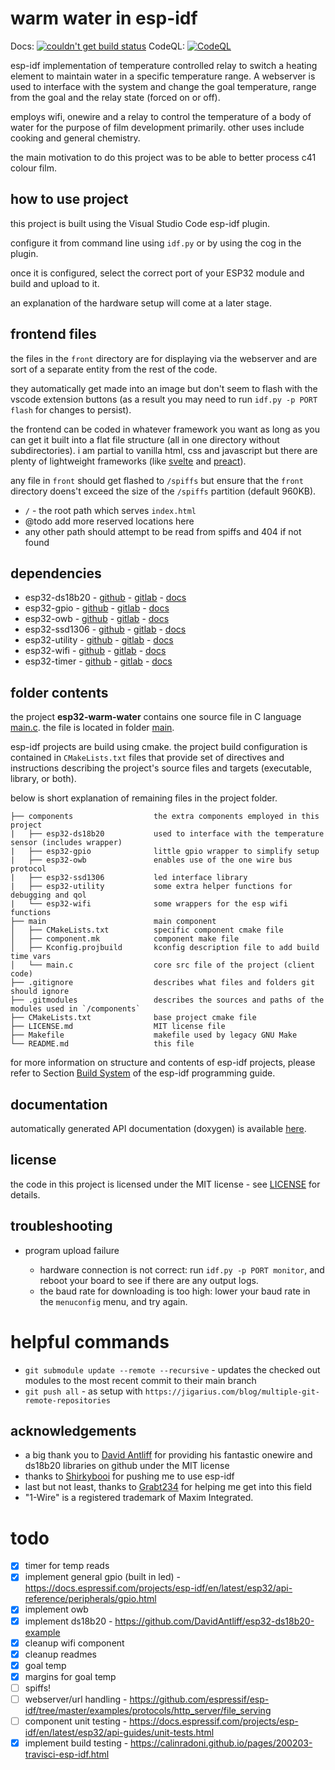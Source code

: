 # warm water in esp-idf
Docs: [![couldn't get build status](https://api.travis-ci.com/wolffshots/esp32-warm-water.svg?branch=main "Current doc build status")](https://wolffshots.github.io/esp32-warm-water/index.html)
CodeQL: [![CodeQL](https://github.com/wolffshots/esp32-warm-water/actions/workflows/codeql-analysis.yml/badge.svg)](https://github.com/wolffshots/esp32-warm-water/actions/workflows/codeql-analysis.yml)

esp-idf implementation of temperature controlled relay to switch a heating element to maintain water in a specific temperature range.
A webserver is used to interface with the system and change the goal temperature, range from the goal and the relay state (forced on or off).

employs wifi, onewire and a relay to control the temperature of a body of water for the purpose of film development primarily. other uses include cooking and general chemistry.

the main motivation to do this project was to be able to better process c41 colour film.

## how to use project

this project is built using the Visual Studio Code esp-idf plugin.

configure it from command line using `idf.py` or by using the cog in the plugin.

once it is configured, select the correct port of your ESP32 module and build and upload to it.

an explanation of the hardware setup will come at a later stage.

## frontend files

the files in the `front` directory are for displaying via the webserver and are sort of a separate entity from the rest of the code. 

they automatically get made into an image but don't seem to flash with the vscode extension buttons (as a result you may need to run `idf.py -p PORT flash` for changes to persist).

the frontend can be coded in whatever framework you want as long as you can get it built into a flat file structure (all in one directory without subdirectories). i am partial to vanilla html, css and javascript but there are plenty of lightweight frameworks (like [svelte](https://svelte.dev/) and [preact](https://preactjs.com/)).

any file in `front` should get flashed to `/spiffs` but ensure that the `front` directory doens't exceed the size of the `/spiffs` partition (default 960KB).

- `/` - the root path which serves `index.html`
- @todo add more reserved locations here
- any other path should attempt to be read from spiffs and 404 if not found

## dependencies

- esp32-ds18b20 - [github](https://github.com/wolffshots/esp32-ds18b20) - [gitlab](https://gitlab.com/wolffshots/esp32-ds18b20) - [docs](https://wolffshots.github.io/esp32-ds18b20/index.html)
- esp32-gpio - [github](https://github.com/wolffshots/esp32-gpio) - [gitlab](https://gitlab.com/wolffshots/esp32-gpio) - [docs](https://wolffshots.github.io/esp32-gpio/index.html)
- esp32-owb - [github](https://github.com/wolffshots/esp32-owb) - [gitlab](https://gitlab.com/wolffshots/esp32-owb) - [docs](https://wolffshots.github.io/esp32-owb/index.html)
- esp32-ssd1306 - [github](https://github.com/wolffshots/esp32-ssd1306) - [gitlab](https://gitlab.com/wolffshots/esp32-ssd1306) - [docs](https://wolffshots.github.io/esp32-ssd1306/index.html)
- esp32-utility - [github](https://github.com/wolffshots/esp32-utility) - [gitlab](https://gitlab.com/wolffshots/esp32-utility) - [docs](https://wolffshots.github.io/esp32-utility/index.html)
- esp32-wifi - [github](https://github.com/wolffshots/esp32-wifi) - [gitlab](https://gitlab.com/wolffshots/esp32-wifi) - [docs](https://wolffshots.github.io/esp32-wifi/index.html)
- esp32-timer - [github](https://github.com/wolffshots/esp32-timer) - [gitlab](https://gitlab.com/wolffshots/esp32-timer) - [docs](https://wolffshots.github.io/esp32-timer/index.html)

## folder contents

the project **esp32-warm-water** contains one source file in C language [main.c](main/main.c). the file is located in folder [main](main).

esp-idf projects are build using cmake. the project build configuration is contained in `CMakeLists.txt` files that provide set of directives and instructions describing the project's source files and targets (executable, library, or both).

below is short explanation of remaining files in the project folder.

```
├── components                  the extra components employed in this project
|   ├── esp32-ds18b20           used to interface with the temperature sensor (includes wrapper)
|   ├── esp32-gpio              little gpio wrapper to simplify setup
|   ├── esp32-owb               enables use of the one wire bus protocol
|   ├── esp32-ssd1306           led interface library
|   ├── esp32-utility           some extra helper functions for debugging and qol
|   └── esp32-wifi              some wrappers for the esp wifi functions
├── main                        main component
│   ├── CMakeLists.txt          specific component cmake file
│   ├── component.mk            component make file
│   ├── Kconfig.projbuild       kconfig description file to add build time vars
│   └── main.c                  core src file of the project (client code)
├── .gitignore                  describes what files and folders git should ignore
├── .gitmodules                 describes the sources and paths of the modules used in `/components`
├── CMakeLists.txt              base project cmake file
├── LICENSE.md                  MIT license file
├── Makefile                    makefile used by legacy GNU Make
└── README.md                   this file
```

for more information on structure and contents of esp-idf projects, please refer to Section [Build System](https://docs.espressif.com/projects/esp-idf/en/latest/esp32/api-guides/build-system.html) of the esp-idf programming guide.


## documentation

automatically generated API documentation (doxygen) is available [here](https://wolffshots.github.io/esp32-warm-water/index.html).

## license

the code in this project is licensed under the MIT license - see [LICENSE](LICENSE.md) for details.

## troubleshooting

- program upload failure

  - hardware connection is not correct: run `idf.py -p PORT monitor`, and reboot your board to see if there are any output logs.
  - the baud rate for downloading is too high: lower your baud rate in the `menuconfig` menu, and try again.

# helpful commands

- `git submodule update --remote --recursive` - updates the checked out modules to the most recent commit to their main branch
- `git push all` - as setup with `https://jigarius.com/blog/multiple-git-remote-repositories`

## acknowledgements

- a big thank you to [David Antliff](https://github.com/DavidAntliff/) for providing his fantastic onewire and ds18b20 libraries on github under the MIT license
- thanks to [Shirkybooi](https://github.com/ShirkyBooi) for pushing me to use esp-idf
- last but not least, thanks to [Grabt234](https://github.com/grabt234) for helping me get into this field
- "1-Wire" is a registered trademark of Maxim Integrated.

# todo

- [x] timer for temp reads
- [x] implement general gpio (built in led) - https://docs.espressif.com/projects/esp-idf/en/latest/esp32/api-reference/peripherals/gpio.html
- [x] implement owb
- [x] implement ds18b20 - https://github.com/DavidAntliff/esp32-ds18b20-example
- [x] cleanup wifi component
- [x] cleanup readmes
- [x] goal temp
- [x] margins for goal temp
- [ ] spiffs!
- [ ] webserver/url handling - https://github.com/espressif/esp-idf/tree/master/examples/protocols/http_server/file_serving
- [ ] component unit testing - https://docs.espressif.com/projects/esp-idf/en/latest/esp32/api-guides/unit-tests.html
- [x] implement build testing - https://calinradoni.github.io/pages/200203-travisci-esp-idf.html
